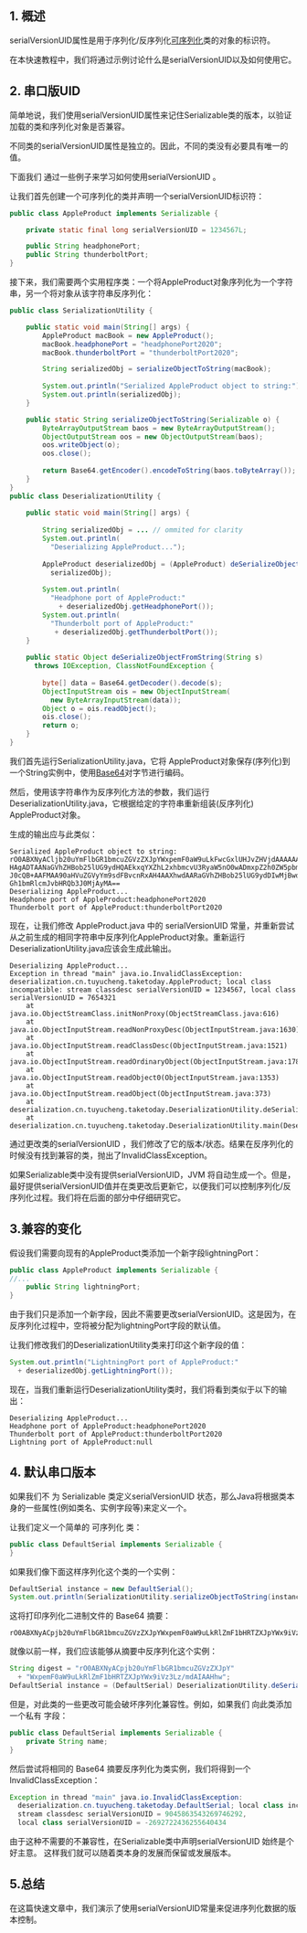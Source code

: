 ## 1. 概述

serialVersionUID属性是用于序列化/反序列化[可序列化](https://docs.oracle.com/en/java/javase/11/docs/api/java.base/java/io/Serializable.html)类的对象的标识符。

在本快速教程中，我们将通过示例讨论什么是serialVersionUID以及如何使用它。

## 2. 串口版UID

简单地说，我们使用serialVersionUID属性来记住Serializable类的版本，以验证加载的类和序列化对象是否兼容。

不同类的serialVersionUID属性是独立的。因此，不同的类没有必要具有唯一的值。

下面我们 通过一些例子来学习如何使用serialVersionUID 。

让我们首先创建一个可序列化的类并声明一个serialVersionUID标识符：

```java
public class AppleProduct implements Serializable {

    private static final long serialVersionUID = 1234567L;

    public String headphonePort;
    public String thunderboltPort;
}
```

接下来，我们需要两个实用程序类：一个将AppleProduct对象序列化为一个字符串，另一个将对象从该字符串反序列化：

```java
public class SerializationUtility {

    public static void main(String[] args) {
        AppleProduct macBook = new AppleProduct();
        macBook.headphonePort = "headphonePort2020";
        macBook.thunderboltPort = "thunderboltPort2020";

        String serializedObj = serializeObjectToString(macBook);
 
        System.out.println("Serialized AppleProduct object to string:");
        System.out.println(serializedObj);
    }

    public static String serializeObjectToString(Serializable o) {
        ByteArrayOutputStream baos = new ByteArrayOutputStream();
        ObjectOutputStream oos = new ObjectOutputStream(baos);
        oos.writeObject(o);
        oos.close();
        
        return Base64.getEncoder().encodeToString(baos.toByteArray());
    }
}
public class DeserializationUtility {
 
    public static void main(String[] args) {
 
        String serializedObj = ... // ommited for clarity
        System.out.println(
          "Deserializing AppleProduct...");
 
        AppleProduct deserializedObj = (AppleProduct) deSerializeObjectFromString(
          serializedObj);
 
        System.out.println(
          "Headphone port of AppleProduct:"
            + deserializedObj.getHeadphonePort());
        System.out.println(
          "Thunderbolt port of AppleProduct:"
           + deserializedObj.getThunderboltPort());
    }
 
    public static Object deSerializeObjectFromString(String s)
      throws IOException, ClassNotFoundException {
  
        byte[] data = Base64.getDecoder().decode(s);
        ObjectInputStream ois = new ObjectInputStream(
          new ByteArrayInputStream(data));
        Object o = ois.readObject();
        ois.close();
        return o;
    }
}
```

我们首先运行SerializationUtility.java，它将 AppleProduct对象保存(序列化)到一个String实例中，使用[Base64](https://docs.oracle.com/en/java/javase/11/docs/api/java.base/java/util/Base64.html)对字节进行编码。

然后，使用该字符串作为反序列化方法的参数，我们运行DeserializationUtility.java，它根据给定的字符串重新组装(反序列化) AppleProduct对象。

生成的输出应与此类似：

```plaintext
Serialized AppleProduct object to string:
rO0ABXNyACljb20uYmFlbGR1bmcuZGVzZXJpYWxpemF0aW9uLkFwcGxlUHJvZHVjdAAAAAAAEta
HAgADTAANaGVhZHBob25lUG9ydHQAEkxqYXZhL2xhbmcvU3RyaW5nO0wADmxpZ2h0ZW5pbmdQb3
J0cQB+AAFMAA90aHVuZGVyYm9sdFBvcnRxAH4AAXhwdAARaGVhZHBob25lUG9ydDIwMjBwdAATd
Gh1bmRlcmJvbHRQb3J0MjAyMA==
Deserializing AppleProduct...
Headphone port of AppleProduct:headphonePort2020
Thunderbolt port of AppleProduct:thunderboltPort2020
```

现在，让我们修改 AppleProduct.java 中的 serialVersionUID 常量，并重新尝试从之前生成的相同字符串中反序列化AppleProduct对象。重新运行DeserializationUtility.java应该会生成此输出。

```plaintext
Deserializing AppleProduct...
Exception in thread "main" java.io.InvalidClassException: deserialization.cn.tuyucheng.taketoday.AppleProduct; local class incompatible: stream classdesc serialVersionUID = 1234567, local class serialVersionUID = 7654321
	at java.io.ObjectStreamClass.initNonProxy(ObjectStreamClass.java:616)
	at java.io.ObjectInputStream.readNonProxyDesc(ObjectInputStream.java:1630)
	at java.io.ObjectInputStream.readClassDesc(ObjectInputStream.java:1521)
	at java.io.ObjectInputStream.readOrdinaryObject(ObjectInputStream.java:1781)
	at java.io.ObjectInputStream.readObject0(ObjectInputStream.java:1353)
	at java.io.ObjectInputStream.readObject(ObjectInputStream.java:373)
	at deserialization.cn.tuyucheng.taketoday.DeserializationUtility.deSerializeObjectFromString(DeserializationUtility.java:24)
	at deserialization.cn.tuyucheng.taketoday.DeserializationUtility.main(DeserializationUtility.java:15)
```

通过更改类的serialVersionUID ，我们修改了它的版本/状态。结果在反序列化的时候没有找到兼容的类，抛出了InvalidClassException。

如果Serializable类中没有提供serialVersionUID，JVM 将自动生成一个。但是，最好提供serialVersionUID值并在类更改后更新它，以便我们可以控制序列化/反序列化过程。我们将在后面的部分中仔细研究它。

## 3.兼容的变化

假设我们需要向现有的AppleProduct类添加一个新字段lightningPort：

```java
public class AppleProduct implements Serializable {
//...
    public String lightningPort;
}
```

由于我们只是添加一个新字段，因此不需要更改serialVersionUID。这是因为，在反序列化过程中，空将被分配为lightningPort字段的默认值。

让我们修改我们的DeserializationUtility类来打印这个新字段的值：

```java
System.out.println("LightningPort port of AppleProduct:"
  + deserializedObj.getLightningPort());
```

现在，当我们重新运行DeserializationUtility类时，我们将看到类似于以下的输出：

```plaintext
Deserializing AppleProduct...
Headphone port of AppleProduct:headphonePort2020
Thunderbolt port of AppleProduct:thunderboltPort2020
Lightning port of AppleProduct:null
```

## 4. 默认串口版本

如果我们不 为 Serializable 类定义serialVersionUID 状态，那么Java将根据类本身的一些属性(例如类名、实例字段等)来定义一个。

让我们定义一个简单的 可序列化 类：

```java
public class DefaultSerial implements Serializable {
}
```

如果我们像下面这样序列化这个类的一个实例：

```java
DefaultSerial instance = new DefaultSerial();
System.out.println(SerializationUtility.serializeObjectToString(instance));
```

这将打印序列化二进制文件的 Base64 摘要：

```plaintext
rO0ABXNyACpjb20uYmFlbGR1bmcuZGVzZXJpYWxpemF0aW9uLkRlZmF1bHRTZXJpYWx9iVz3Lz/mdAIAAHhw
```

就像以前一样，我们应该能够从摘要中反序列化这个实例：

```java
String digest = "rO0ABXNyACpjb20uYmFlbGR1bmcuZGVzZXJpY" 
  + "WxpemF0aW9uLkRlZmF1bHRTZXJpYWx9iVz3Lz/mdAIAAHhw";
DefaultSerial instance = (DefaultSerial) DeserializationUtility.deSerializeObjectFromString(digest);
```

但是，对此类的一些更改可能会破坏序列化兼容性。例如，如果我们 向此类添加一个私有 字段：

```java
public class DefaultSerial implements Serializable {
    private String name;
}
```

然后尝试将相同的 Base64 摘要反序列化为类实例，我们将得到一个InvalidClassException：

```java
Exception in thread "main" java.io.InvalidClassException: 
  deserialization.cn.tuyucheng.taketoday.DefaultSerial; local class incompatible: 
  stream classdesc serialVersionUID = 9045863543269746292, 
  local class serialVersionUID = -2692722436255640434
```

由于这种不需要的不兼容性，在Serializable类中声明serialVersionUID 始终是个好主意。 这样我们就可以随着类本身的发展而保留或发展版本。

## 5.总结

在这篇快速文章中，我们演示了使用serialVersionUID常量来促进序列化数据的版本控制。